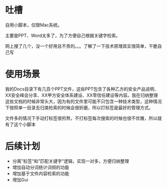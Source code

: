 # 吐槽

自用小脚本，仅限Mac系统。

主要是PPT、Word太多了，为了方便自己根据关键字检索。

网上搜了几个，没一个好用且不贵的。。。了解了一下技术原理其实很简单，干脆自己写

# 使用场景

我的Docs目录下有几百个PPT文件，这些PPT包含了各种乙方的安全产品说明、XX安全峰会分享、XX甲方安全体系建设、XX零信任建设等内容。我在归纳整理这些文档的时候非常头大，因为有的文件里可能不只包含一种技术类型，这种情况下按照单一目录去归类检索的时候会很折磨，所以打标签是最好的管理方式。

文件多的情况下手动打标签很煎熬，不打标签每次搜索的时候也很不优雅，所以就有了这个小脚本

# 后续计划

- 分离”标签“和”匹配关键字“逻辑，实现一对多，方便归纳整理
- 增加自动分词统计词频的功能
- 增加基于文件内容检索的功能
- 增加Gui